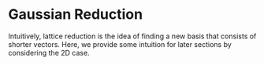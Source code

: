 # Gaussian Reduction

Intuitively, lattice reduction is the idea of finding a new basis that consists of shorter vectors. Here, we provide some intuition for later sections by considering the 2D case. 

